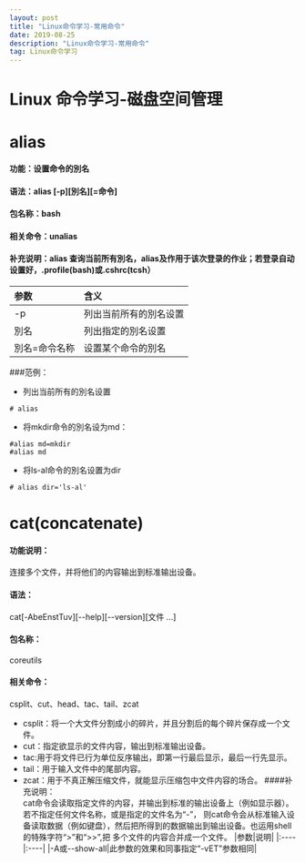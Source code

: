 ```yaml
---
layout: post
title: "Linux命令学习-常用命令"
date: 2019-08-25 
description: "Linux命令学习-常用命令"
tag: Linux命令学习
--- 
```

# Linux 命令学习-磁盘空间管理

# alias  
#### 功能：设置命令的別名  
#### 语法：alias [-p][別名][=命令]  
#### 包名称：bash
#### 相关命令：unalias
#### 补充说明：alias 查询当前所有別名，alias及作用于该次登录的作业；若登录自动设置好，.profile(bash)或.cshrc(tcsh） 

| 参数 | 含义|  
| :----| :---- |
| -p |列出当前所有的別名设置|
| 別名|列出指定的別名设置|
|別名=命令名称|设置某个命令的別名|  

###范例：
* 列出当前所有的別名设置
```
# alias 
```  
* 将mkdir命令的別名设为md：  
```
#alias md=mkdir
#alias md
```
* 将ls-al命令的別名设置为dir  
```
# alias dir='ls-al'
```


# cat(concatenate)  
#### 功能说明：  
连接多个文件，并将他们的内容输出到标准输出设备。
#### 语法：  
cat[-AbeEnstTuv][--help][--version][文件 ...]
#### 包名称：  
coreutils
#### 相关命令：  
csplit、cut、head、tac、tail、zcat
* csplit：将一个大文件分割成小的碎片，并且分割后的每个碎片保存成一个文件。
* cut：指定欲显示的文件内容，输出到标准输出设备。
* tac:用于将文件已行为单位反序输出，即第一行最后显示，最后一行先显示。
* tail：用于输入文件中的尾部内容。
* zcat：用于不真正解压缩文件，就能显示压缩包中文件内容的场合。
####补充说明：  
cat命令会读取指定文件的内容，并输出到标准的输出设备上（例如显示器）。  若不指定任何文件名称，或是指定的文件名为“-”，
则cat命令会从标准输入设备读取数据（例如键盘），然后把所得到的数据输出到输出设备。也运用shell的特殊字符“>”和“>>”,把
多个文件的内容合并成一个文件。
|参数|说明|
|:----|:----|
|-A或--show-all|此参数的效果和同事指定“-vET”参数相同|